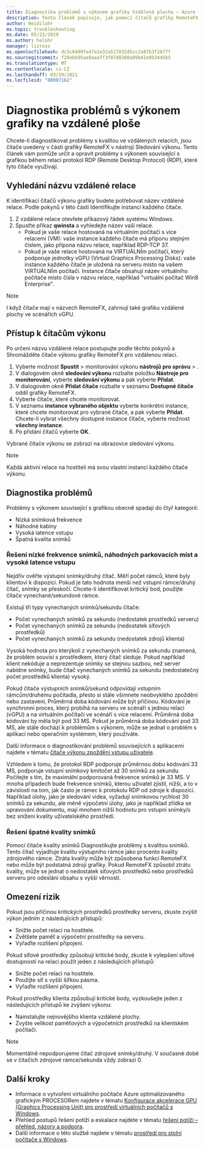 ```yaml
---
title: Diagnostika problémů s výkonem grafiky Vzdálená plocha – Azure
description: Tento článek popisuje, jak pomocí čítačů grafiky RemoteFX v relacích protokolu vzdálené plochy diagnostikovat problémy s výkonem grafiky na virtuálním počítači s Windows.
author: Heidilohr
ms.topic: troubleshooting
ms.date: 05/23/2019
ms.author: helohr
manager: lizross
ms.openlocfilehash: dc5c6499fa47a1e32a517032d5cc2a97b3f2677f
ms.sourcegitcommit: f28ebb95ae9aaaff3f87d8388a09b41e0b3445b5
ms.translationtype: MT
ms.contentlocale: cs-CZ
ms.lasthandoff: 03/29/2021
ms.locfileid: "88007162"
---
```

# <a name="diagnose-graphics-performance-issues-in-remote-desktop"></a>Diagnostika problémů s výkonem grafiky na vzdálené ploše

Chcete-li diagnostikovat problémy s kvalitou ve vzdálených relacích, jsou čítače uvedeny v části grafiky RemoteFX v nástroji Sledování výkonu. Tento článek vám pomůže určit a opravit problémy s výkonem související s grafikou během relací protokol RDP (Remote Desktop Protocol) (RDP), které tyto čítače využívají.

## <a name="find-your-remote-session-name"></a>Vyhledání názvu vzdálené relace

K identifikaci čítačů výkonu grafiky budete potřebovat název vzdálené relace. Podle pokynů v této části Identifikujte instanci každého čítače.

1. Z vzdálené relace otevřete příkazový řádek systému Windows.
2. Spusťte příkaz **qwinsta** a vyhledejte název vaší relace.
    - Pokud je vaše relace hostovaná na virtuálním počítači s více relacemi (VM): vaše instance každého čítače má příponu stejným číslem, jako přípona názvu relace, například RDP-TCP 37.
    - Pokud je vaše relace hostovaná na VIRTUÁLNÍm počítači, který podporuje jednotky vGPU (Virtual Graphics Processing Disks): vaše instance každého čítače je uložená na serveru místo na vašem VIRTUÁLNÍm počítači. Instance čítače obsahují název virtuálního počítače místo čísla v názvu relace, například "virtuální počítač Win8 Enterprise".

>[!NOTE]
> I když čítače mají v názvech RemoteFX, zahrnují také grafiku vzdálené plochy ve scénářích vGPU.

## <a name="access-performance-counters"></a>Přístup k čítačům výkonu

Po určení názvu vzdálené relace postupujte podle těchto pokynů a Shromážděte čítače výkonu grafiky RemoteFX pro vzdálenou relaci.

1. Vyberte možnost **Spustit**  >  monitorování výkonu **nástrojů pro správu**  >  .
2. V dialogovém okně **sledování výkonu** rozbalte položku **Nástroje pro monitorování**, vyberte **sledování výkonu** a pak vyberte **Přidat**.
3. V dialogovém okně **Přidat čítače** rozbalte v seznamu **Dostupné čítače** oddíl grafiky RemoteFX.
4. Vyberte čítače, které chcete monitorovat.
5. V seznamu **instance vybraného objektu** vyberte konkrétní instance, které chcete monitorovat pro vybrané čítače, a pak vyberte **Přidat**. Chcete-li vybrat všechny dostupné instance čítače, vyberte možnost **všechny instance**.
6. Po přidání čítačů vyberte **OK**.

Vybrané čítače výkonu se zobrazí na obrazovce sledování výkonu.

>[!NOTE]
>Každá aktivní relace na hostiteli má svou vlastní instanci každého čítače výkonu.

## <a name="diagnose-issues"></a>Diagnostika problémů

Problémy s výkonem související s grafikou obecně spadají do čtyř kategorií:

- Nízká snímková frekvence
- Náhodné kabiny
- Vysoká latence vstupu
- Špatná kvalita snímků

### <a name="addressing-low-frame-rate-random-stalls-and-high-input-latency"></a>Řešení nízké frekvence snímků, náhodných parkovacích míst a vysoké latence vstupu

Nejdřív ověřte výstupní snímky/druhý čítač. Měří počet rámců, které byly klientovi k dispozici. Pokud je tato hodnota menší než vstupní rámce/druhý čítač, snímky se přeskočí. Chcete-li identifikovat kritický bod, použijte čítače vynechané/sekundové rámce.

Existují tři typy vynechaných snímků/sekundu čítače:

- Počet vynechaných snímků za sekundu (nedostatek prostředků serveru)
- Počet vynechaných snímků za sekundu (nedostatek síťových prostředků)
- Počet vynechaných snímků za sekundu (nedostatek zdrojů klienta)

Vysoká hodnota pro kterýkoli z vynechaných snímků za sekundu znamená, že problém souvisí s prostředkem, který čítač sleduje. Pokud například klient nekóduje a neprezentuje snímky se stejnou sazbou, než server nabídne snímky, bude čítač vynechaných snímků za sekundu (nedostatečný počet prostředků klienta) vysoký.

Pokud čítače výstupních snímků/sekund odpovídají vstupním rámcům/druhému počítadla, přesto si stále všimnete neobvyklého zpoždění nebo zastavení, Průměrná doba kódování může být příčinou. Kódování je synchronní proces, který probíhá na serveru ve scénáři s jednou relací (vGPU) a na virtuálním počítači ve scénáři s více relacemi. Průměrná doba kódování by měla být pod 33 MS. Pokud je průměrná doba kódování pod 33 MS, ale stále dochází k problémům s výkonem, může se jednat o problém s aplikací nebo operačním systémem, který používáte.

Další informace o diagnostikování problémů souvisejících s aplikacemi najdete v tématu [čítače výkonu zpoždění vstupu uživatele](/windows-server/remote/remote-desktop-services/rds-rdsh-performance-counters/).

Vzhledem k tomu, že protokol RDP podporuje průměrnou dobu kódování 33 MS, podporuje vstupní snímkový kmitočet až 30 snímků za sekundu. Počítejte s tím, že maximální podporovaná frekvence snímků je 33 MS. V mnoha případech bude frekvence snímků, kterou uživatel zjistil, nižší, a to v závislosti na tom, jak často je rámec k protokolu RDP od zdroje k dispozici. Například úlohy, jako je sledování videa, vyžadují snímkovou rychlost 30 snímků za sekundu, ale méně výpočetní úlohy, jako je například zřídka se upravování dokumentu, mají mnohem nižší hodnotu pro vstupní snímky/s bez snížení kvality uživatelského prostředí.

### <a name="addressing-poor-frame-quality"></a>Řešení špatné kvality snímků

Pomocí čítače kvality snímků Diagnostikujte problémy s kvalitou snímků. Tento čítač vyjadřuje kvalitu výstupního rámce jako procento kvality zdrojového rámce. Ztráta kvality může být způsobena funkcí RemoteFX nebo může být podstatná zdroji grafiky. Pokud RemoteFX způsobil ztrátu kvality, může se jednat o nedostatek síťových prostředků nebo prostředků serveru pro odeslání obsahu s vyšší věrností.

## <a name="mitigation"></a>Omezení rizik

Pokud jsou příčinou kritických prostředků prostředky serveru, zkuste zvýšit výkon jedním z následujících přístupů:

- Snižte počet relací na hostitele.
- Zvětšete paměť a výpočetní prostředky na serveru.
- Vyřaďte rozlišení připojení.

Pokud síťové prostředky způsobují kritické body, zkuste k vylepšení síťové dostupnosti na relaci použít jeden z následujících přístupů:

- Snižte počet relací na hostitele.
- Použijte síť s vyšší šířkou pásma.
- Vyřaďte rozlišení připojení.

Pokud prostředky klienta způsobují kritické body, vyzkoušejte jeden z následujících přístupů ke zvýšení výkonu:

- Nainstalujte nejnovějšího klienta vzdálené plochy.
- Zvyšte velikost paměťových a výpočetních prostředků na klientském počítači.

> [!NOTE]
> Momentálně nepodporujeme čítač zdrojové snímky/druhý. V současné době se v čítačích zdrojové rámce/sekunda vždy zobrazí 0.

## <a name="next-steps"></a>Další kroky

- Informace o vytvoření virtuálního počítače Azure optimalizovaného grafickým PROCESORem najdete v tématu [Konfigurace akcelerace GPU (Graphics Processing Unit) pro prostředí virtuálních počítačů s Windows](configure-vm-gpu.md).
- Přehled postupů řešení potíží a eskalace najdete v tématu [řešení potíží – přehled, názory a podpora](troubleshoot-set-up-overview.md).
- Další informace o této službě najdete v tématu [prostředí pro stolní počítače s Windows](environment-setup.md).
